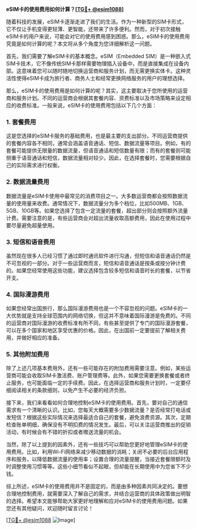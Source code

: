 **eSIM卡的使用费用如何计算？[[TG💪+ @esim1088](https://t.me/s/esim1088)]**

随着科技的发展，eSIM卡逐渐走进了我们的生活。作为一种新型的SIM卡形式，它不仅让手机变得更轻薄、更智能，还带来了许多便利。然而，对于初次接触eSIM卡的用户来说，可能会对它的使用费用感到困惑。那么，eSIM卡的使用费用究竟是如何计算的呢？本文将从多个角度为您详细解析这一问题。

首先，我们需要了解eSIM卡的基本概念。eSIM（Embedded SIM）是一种嵌入式SIM卡技术，它不像传统SIM卡那样需要物理插入设备中，而是直接集成在设备内部。这意味着您可以随时随地切换运营商和服务计划，而无需更换实体卡。这种灵活性使得eSIM卡成为旅行者、商务人士和经常更换网络服务的用户的理想选择。

那么，eSIM卡的使用费用是如何计算的呢？其实，这主要取决于您所使用的运营商和服务计划。不同的运营商会根据其套餐内容、资费标准以及市场策略来设定相应的收费标准。一般来说，eSIM卡的使用费用包括以下几个方面：

### **1. 套餐费用**
这是您选择的eSIM卡服务的基础费用，也是最主要的支出部分。不同运营商提供的套餐内容各不相同，通常会涵盖语音通话、短信、数据流量等项目。例如，有的套餐可能提供无限量的数据流量，但语音通话和短信数量有限；而有的套餐则可能侧重于语音通话和短信，数据流量相对较少。因此，在选择套餐时，您需要根据自己的实际需求进行权衡。

### **2. 数据流量费用**
数据流量是eSIM卡使用中最常见的消费项目之一。大多数运营商都会按照数据流量的使用量来收费。通常情况下，数据流量分为多个档位，比如500MB、1GB、5GB、10GB等。如果您选择了包含一定流量的套餐，超出部分则会按照额外流量计费。需要注意的是，有些运营商会对超出流量收取高额费用，因此在使用过程中要尽量避免超量使用。

### **3. 短信和语音费用**
虽然现在很多人已经习惯了通过即时通讯软件进行沟通，但短信和语音通话仍然是不可忽视的一部分。对于一些运营商而言，短信和语音通话是按条或按分钟计费的。如果您经常使用这些功能，建议选择包含较多短信和语音时长的套餐，以节省开支。

### **4. 国际漫游费用**
如果您经常出国旅行，那么国际漫游费用也是一个不容忽视的问题。eSIM卡的一大优势就是支持全球范围内的网络切换，但这并不意味着国际漫游是免费的。不同的运营商对国际漫游的收费标准有所不同，有些甚至提供了专门的国际漫游套餐，可以在多个国家和地区享受优惠的价格。因此，在出国前一定要提前了解相关费用，并做好相应的准备。

### **5. 其他附加费用**
除了上述几项基本费用外，还有一些可能存在的附加费用需要注意。例如，某些运营商可能会收取SIM卡激活费、账户管理费等。此外，如果您需要更换套餐或者终止服务，也可能面临一定的手续费。因此，在选择运营商和服务计划时，一定要仔细阅读相关的条款细则，以免产生不必要的经济负担。

接下来，我们来看看如何合理地控制eSIM卡的使用费用。首先，要对自己的通信需求有一个清晰的认识。比如，您每天大概需要多少数据流量？是否经常打电话或发短信？根据这些实际情况来选择最适合自己的套餐，避免浪费资源。其次，定期检查账单明细，确保没有不明扣费的情况发生。最后，可以关注运营商推出的促销活动，有时候会有不错的折扣或者赠送流量的机会。

当然，除了以上提到的因素外，还有一些技巧可以帮助您更好地管理eSIM卡的使用费用。比如，利用Wi-Fi网络来减少移动数据的消耗；关闭不必要的后台应用程序和服务，以降低数据流量的使用率；设置合理的流量提醒，当接近套餐限额时及时调整使用习惯等等。这些小细节看似不起眼，但却能在长期使用中为您省下不少钱。

综上所述，eSIM卡的使用费用并不是固定的，而是由多种因素共同决定的。要想合理地控制费用，就需要深入了解自己的需求，并结合运营商的具体政策做出明智的选择。希望本文能够帮助大家更好地理解和应对eSIM卡的使用费用问题。如果您还有其他疑问，欢迎随时留言讨论！

[[TG💪+ @esim1088](https://t.me/s/esim1088) ![Image](https://i.postimg.cc/4NQfJmqS/Snipaste-2025-05-13-00-14-12.png)]